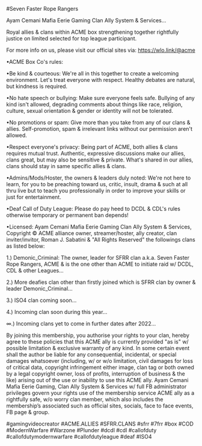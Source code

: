 #Seven Faster Rope Rangers

Ayam Cemani Mafia Eerie Gaming Clan Ally System & Services...

Royal allies & clans within ACME box strengthening together rightfully justice on limited selected for top league participant.

For more info on us, please visit our official sites via: https://wlo.link/@acme

•ACME Box Co's rules:

•Be kind & courteous:
We're all in this together to create a welcoming environment. Let's treat everyone with respect. Healthy debates are natural, but kindness is required.

•No hate speech or bullying:
Make sure everyone feels safe. Bullying of any kind isn't allowed, degrading comments about things like race, religion, culture, sexual orientation & gender or identity will not be tolerated.

•No promotions or spam:
Give more than you take from any of our clans & allies. Self-promotion, spam & irrelevant links without our permission aren't allowed.

•Respect everyone's privacy:
Being part of ACME, both allies & clans requires mutual trust. Authentic, expressive discussions make our allies, clans great, but may also be sensitive & private. What's shared in our allies, clans should stay in same specific allies & clans.

•Admins/Mods/Hoster, the owners & leaders duly noted:
We're not here to learn, for you to be preaching toward us, critic, insult, drama & such at all thru live but to teach you professionally in order to improve your skills or just for entertainment.

•Deaf Call of Duty League:
Please do pay heed to DCDL & CDL's rules otherwise temporary or permanent ban depends!

•Licensed:
Ayam Cemani Mafia Eerie Gaming Clan Ally System & Services, Copyright © ACME alliance owner, streamer/hoster, ally creator, clan inviter/invitor, Roman J. Sabatini & "All Rights Reserved" the followings clans as listed below:

1.) Demonic_Criminal: The owner, leader for SFRR clan a.k.a. Seven Faster Rope Rangers, ACME & is the one other than ACME to initiate raid w/ DCDL, CDL & other Leagues...

2.) More deafies clan other than firstly joined which is SFRR clan by owner & leader Demonic_Criminal...

3.) ISO4 clan coming soon...

4.) Incoming clan soon during this year...

∞.) Incoming clans yet to come in further dates after 2022...

By joining this membership, you authorise your rights to your clan, hereby agree to these policies that this ACME ally is currently provided "as is" w/ possible limitation & exclusive warranty of any kind. In some certain event shall the author be liable for any consequential, incidental, or special damages whatsoever (including, w/ or w/o limitation, civil damages for loss of critical data, copyright infringement either image, clan tag or both owned by a legal copyright owner, loss of profits, interruption of business & the like) arising out of the use or inability to use this ACME ally. Ayam Cemani Mafia Eerie Gaming, Clan Ally System & Services w/ full FB administrator privileges govern your rights use of the membership service ACME ally as a rightfully safe, w/o worry clan member, which also includes the membership’s associated such as official sites, socials, face to face events, FB page & group.

#gamingvideocreator #ACME.ALLIES #SFRR.CLANS #sfrr #7frr #box #COD #ModernWarfare #Warzone #Plunder #dcdl #cdl #callofduty #callofdutymodernwarfare #callofdutyleague #deaf #ISO4
